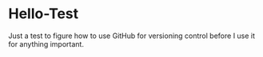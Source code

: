 # Hello-Test
Just a test to figure how to use GitHub for versioning control before I use it for anything important.
